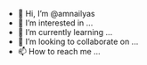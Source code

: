 - 👋 Hi, I’m @amnailyas
- 👀 I’m interested in ...
- 🌱 I’m currently learning ...
- 💞️ I’m looking to collaborate on ...
- 📫 How to reach me ...

<!---
amnailyas/amnailyas is a ✨ special ✨ repository because its `README.md` (this file) appears on your GitHub profile.
You can click the Preview link to take a look at your changes.
--->
